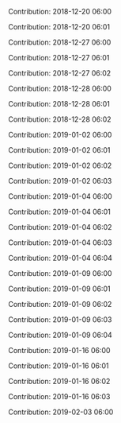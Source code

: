 Contribution: 2018-12-20 06:00

Contribution: 2018-12-20 06:01

Contribution: 2018-12-27 06:00

Contribution: 2018-12-27 06:01

Contribution: 2018-12-27 06:02

Contribution: 2018-12-28 06:00

Contribution: 2018-12-28 06:01

Contribution: 2018-12-28 06:02

Contribution: 2019-01-02 06:00

Contribution: 2019-01-02 06:01

Contribution: 2019-01-02 06:02

Contribution: 2019-01-02 06:03

Contribution: 2019-01-04 06:00

Contribution: 2019-01-04 06:01

Contribution: 2019-01-04 06:02

Contribution: 2019-01-04 06:03

Contribution: 2019-01-04 06:04

Contribution: 2019-01-09 06:00

Contribution: 2019-01-09 06:01

Contribution: 2019-01-09 06:02

Contribution: 2019-01-09 06:03

Contribution: 2019-01-09 06:04

Contribution: 2019-01-16 06:00

Contribution: 2019-01-16 06:01

Contribution: 2019-01-16 06:02

Contribution: 2019-01-16 06:03

Contribution: 2019-02-03 06:00

